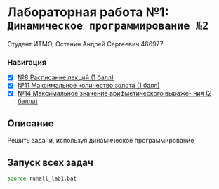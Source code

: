 # Лабораторная работа №1: `Динамическое программирование №2`

Студент ИТМО, Останин Андрей Сергеевич 466977
### Навигация

- [X] [№8 Расписание лекций (1 балл)](task8/README.md)
- [X] [№11 Максимальное количество золота (1 балл)](task11/README.md)
- [X] [№14 Максимальное значение арифметического выраже-
ния (2 балла)](task14/README.md)

## Описание
Решить задачи, используя динамическое программирование

## Запуск всех задач
```bash
source runall_lab1.bat
```